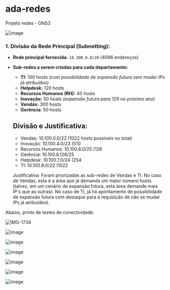 # ada-redes
Projeto redes - GNS3

![image](https://github.com/user-attachments/assets/a8dca077-b7c2-4f6b-bbc8-74bc9d6b8fe5)


### 1. Divisão da Rede Principal (Subnetting):

- **Rede principal fornecida:** `10.100.0.0/20` (4096 endereços)
- **Sub-redes a serem criadas para cada departamento:**
    - **TI:** 100 hosts *(com possibilidade de expansão futura sem mudar IPs já atribuídos)*
    - **Helpdesk:** 120 hosts
    - **Recursos Humanos (RH):** 40 hosts
    - **Inovação:** 50 hosts *(expansão futura para 129 no próximo ano)*
    - **Vendas:** 300 hosts
    - **Gerência:** 50 hosts
 

  ## Divisão e Justificativa:

  - Vendas: 10.100.0.0/22   (1022 hosts possíveis no total)
  - Inovação: 10.100.4.0/23 (510
  - Recursos Humanos: 10.100.6.0/25 (126
  - Gerência: 10.100.6.128/25
  - Helpdesk: 10.100.7.0/24 (254
  - TI: 10.100.8.0/22 (1022
 
  Justificativa: Foram priorizadas as sub-redes de Vendas e TI. No caso de Vendas, esta é a área que já demanda um maior número hosts (talvez, em um cenário de expansão futura, esta área demande mais IP's que as outras). No caso de TI, já há apontamento de possibilidade de expansão futura com destaque para a requisição de não se mudar IPs já atribuídos).



Abaixo, prints de testes de conectividade:


![IMG-1734](https://github.com/user-attachments/assets/79d32619-1eb0-4afe-850d-b6a649142f80)


![image](https://github.com/user-attachments/assets/250f2186-07a5-46bf-ac8e-9e0ca4c7ca1e)

![image](https://github.com/user-attachments/assets/9dcdb528-1758-42cd-bba5-5500ba609a41)

![image](https://github.com/user-attachments/assets/a8fb1c49-2c1e-48f5-aff4-bb26f3fecc88)



![image](https://github.com/user-attachments/assets/687225e3-8068-4fb4-bf5b-ffdc99fecca8)

![image](https://github.com/user-attachments/assets/ab3fc7e2-14c6-439e-b84c-13230ad45045)


![image](https://github.com/user-attachments/assets/4886e5dd-b732-4d2d-8bd6-ce2659f1534e)












